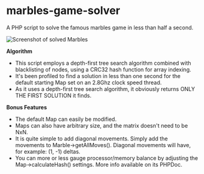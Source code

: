 marbles-game-solver
===================

A PHP script to solve the famous marbles game in less than half a second.

![Screenshot of solved Marbles](http://i.imgur.com/ZSpJzMl.png)

**Algorithm**
- This script employs a depth-first tree search algorithm combined with  blacklisting of nodes, using a CRC32 hash function for array indexing.
- It's been profiled to find a solution in less than one second for the default starting Map set on an 2.8Ghz clock speed thread.
- As it uses a depth-first tree search algorithm, it obviously returns ONLY THE FIRST SOLUTION it finds.
 
**Bonus Features**
- The default Map can easily be modified.
- Maps can also have arbitrary size, and the matrix doesn't need to be NxN.
- It is quite simple to add diagonal movements. Simply add the movements to Marble->getAllMoves(). Diagonal movements will have, for example: (1, -1) deltas.
- You can more or less gauge processor/memory balance by adjusting the Map->calculateHash() settings. More info available on its PHPDoc.
